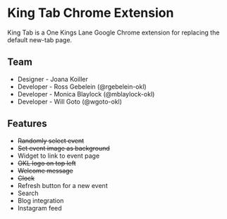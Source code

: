 # King Tab Chrome Extension

King Tab is a One Kings Lane Google Chrome extension for replacing the default new-tab page.

## Team

* Designer - Joana Koiller
* Developer - Ross Gebelein (@rgebelein-okl)
* Developer - Monica Blaylock (@mblaylock-okl)
* Developer - Will Goto (@wgoto-okl)


## Features

* ~~Randomly select event~~
* ~~Set event image as background~~
* Widget to link to event page
* ~~OKL logo on top left~~
* ~~Welcome message~~
* ~~Clock~~
* Refresh button for a new event
* Search
* Blog integration
* Instagram feed
